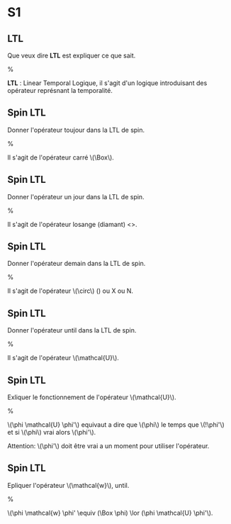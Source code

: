 # S1

## LTL

Que veux dire __LTL__ est expliquer ce que sait.

%

__LTL__ : Linear Temporal Logique, il s'agit d'un logique introduisant des opérateur représnant la temporalité.

## Spin LTL

Donner l'opérateur toujour dans la LTL de spin.

%

Il s'agit de l'opérateur carré \\(\Box\\).

## Spin LTL

Donner l'opérateur un jour dans la LTL de spin.

%

Il s'agit de l'opérateur losange (diamant) <>.

## Spin LTL

Donner l'opérateur demain dans la LTL de spin.

%

Il s'agit de l'opérateur \\(\circ\\) () ou X ou N.

## Spin LTL

Donner l'opérateur until dans la LTL de spin.

%

Il s'agit de l'opérateur \\(\mathcal{U}\\).

## Spin LTL

Exliquer le fonctionnement de l'opérateur \\(\mathcal{U}\\).

%

\\(\phi \mathcal{U} \phi'\\) equivaut a dire que \\(\phi\\) le temps que \\(!\phi'\\) et si \\(\phi\\) vrai alors \\(\phi'\\). 

Attention: \\(\phi'\\) doit être vrai a un moment pour utiliser l'opérateur.

## Spin LTL

Epliquer l'opérateur \\(\mathcal{w}\\), until.

%

\\(\phi \mathcal{w} \phi' \equiv (\Box \phi) \lor (\phi \mathcal{U} \phi'\\).

